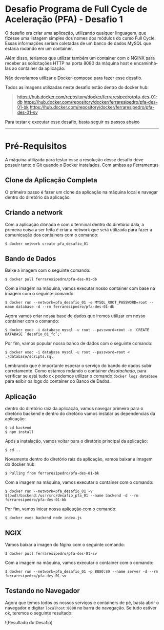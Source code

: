 # Desafio Programa de Full Cycle de Aceleração (PFA) - Desafio 1

O desafio era criar uma aplicação, utilizando qualquer linguagem, que fizesse uma listagem simples dos nomes dos módulos do curso Full Cycle. Essas informações seriam coletadas de um banco de dados MySQL que estaria rodando em um container.

Além disso, teríamos que utilizar também um container com o NGINX para receber as solicitações HTTP na porta 8080 da máquina host e encaminhá-las ao container da aplicação.

Não deveríamos utilizar o Docker-compose para fazer esse desafio.

Todos as imagens utilizadas neste desafio estão dentro do docker hub:
> https://hub.docker.com/repository/docker/ferraresipedro/pfa-des-01-db
> https://hub.docker.com/repository/docker/ferraresipedro/pfa-des-01-bk
> https://hub.docker.com/repository/docker/ferraresipedro/pfa-des-01-sv

Para testar e executar esse desafio, basta seguir os passos abaixo
___

# Pré-Requisitos
A máquina utilizada para testar esse a resolução desse desafio deve possuir tanto o Git quando o Docker instalados.
Com ambas as Ferramentas 

## Clone da Aplicação Completa

O primeiro passo é fazer um clone da aplicação na máquina local e navegar dentro do diretório da aplicação.

## Criando a network

Com a aplicação clonada e com o terminal dentro do diretório dala, a primeira coisa a ser feita é criar a network que será utilizada para fazer a comunicação dos containers com o comando:

```
$ docker network create pfa_desafio_01
```

## Bando de Dados

Baixe a imagem com o seguinte comando:

```
$ docker pull ferraresipedro/pfa-des-01-db
```

Com a imagem na máquina, vamos executar nosso container com base na imagem com o seguinte comando:

```
$ docker run --network=pfa_desafio_01 -e MYSQL_ROOT_PASSWORD=root --name database -d --rm ferraresipedro/pfa-des-01-db
```

Agora vamos criar nossa base de dados que iremos utilizar em nosso container com o comando:

```
$ docker exec -i database mysql -u root --password=root -e 'CREATE DATABASE `desafio_01_fc`;'
```

Por fim, vamos popular nosso banco de dados com o seguinte comando:
```
$ docker exec -i database mysql -u root --password=root < ./database/scripts.sql
```

Lembrando que é importante esperar o serviço do bando de dados subir corretamente. Como estamos rodando o container *desatachado*, para verificar se está tudo ok podemos utilizar o comando `docker logs database` para exibir os logs do container do Banco de Dados.


## Aplicação

dentro do diretório raiz da aplicação, vamos navegar primeiro para o diretório backend e dentro do diretório vamos instalar as dependencias da aplicação:

```
$ cd backend
$ npm install
```

Após a instalação, vamos voltar para o diretório principal da aplicação:

```
$ cd ..
```

Novamente dentro do diretório raiz da aplicação, vamos baixar a imagem do docker hub:

```
$ Pulling from ferraresipedro/pfa-des-01-bk
```

Com a imagem na máquina, vamos executar o container com o comando:

```
$ docker run --network=pfa_desafio_01 -v $(pwd)/backend:/usr/src/desafio_pfa_01 --name backend -d --rm ferraresipedro/pfa-des-01-bk
```

Por fim, vamos inicar nossa aplicação com o comando:

```
$ docker exec backend node index.js
```

## NGIX

Vamos baixar a imagen do Nginx com o seguinte comando:
```
$ docker pull ferraresipedro/pfa-des-01-sv
```

Com a imagem na máquina, vamos executar o container com o comando:

```
$ docker run --network=pfa_desafio_01 -p 8080:80 --name server -d --rm ferraresipedro/pfa-des-01-sv
```

## Testando no Navegador

Agora que temos todos os nossos serviços e containers de pé, basta abrir o navegador e digitar `localhost:8080` no barra de navegação. Se tudo estiver ok, teremos o seguinte resultado:

![Resultado do Desafio]